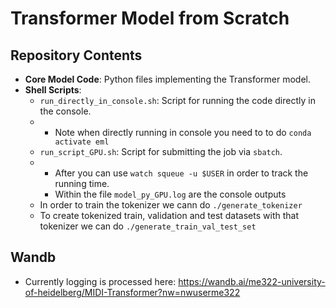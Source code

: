 # Transformer Model from Scratch

## Repository Contents
- **Core Model Code**: Python files implementing the Transformer model.
- **Shell Scripts**:
  - `run_directly_in_console.sh`: Script for running the code directly in the console.
  - - Note when directly running in console you need to to do `conda activate eml`
  - `run_script_GPU.sh`: Script for submitting the job via `sbatch`.
  - - After you can use `watch squeue -u $USER` in order to track the running time.
    - Within the file `model_py_GPU.log` are the console outputs
  * In order to train the tokenizer we cann do `./generate_tokenizer`
  * To create tokenized train, validation and test datasets with that tokenizer we can do `./generate_train_val_test_set`

## Wandb
- Currently logging is processed here: https://wandb.ai/me322-university-of-heidelberg/MIDI-Transformer?nw=nwuserme322
